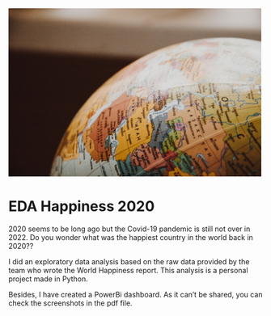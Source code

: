 <img src="https://github.com/laurent8119/Happiness-2020/blob/main/github_readme.jpg" width="500" />

# EDA Happiness 2020  

2020 seems to be long ago but the Covid-19 pandemic is still not over in 2022. Do you wonder what was the happiest country in the world back in 2020??  

I did an exploratory data analysis based on the raw data provided by the team who wrote the World Happiness report. This analysis is a personal project made in Python.  

Besides, I have created a PowerBi dashboard. As it can’t be shared, you can check the screenshots in the pdf file.
